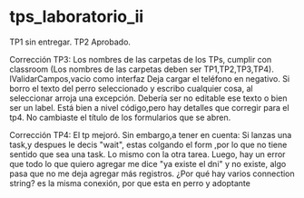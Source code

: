 # tps_laboratorio_ii

TP1  sin entregar.
TP2 Aprobado.

Corrección TP3:
Los nombres de las carpetas de los TPs, cumplir con classroom (Los nombres de las carpetas deben
ser TP1,TP2,TP3,TP4).
IValidarCampos,vacio como interfaz
Deja cargar el teléfono en negativo.
Si borro el texto del perro seleccionado y escribo cualquier cosa, al seleccionar arroja una
excepción. Debería ser no editable ese texto o bien ser un label.
Está bien a nivel código,pero hay detalles que corregir para el tp4.
No cambiaste el título de los formularios que se abren.

Corrección TP4:
El tp mejoró. Sin embargo,a tener en cuenta:
Si lanzas una task,y despues le decis "wait", estas colgando el form ,por lo que no tiene sentido que
sea una task. Lo mismo con la otra tarea.
Luego, hay un error que todo lo que quiero agregar me dice "ya existe el dni" y no existe, algo pasa
que no me deja agregar más registros.
¿Por qué hay varios connection string? es la misma conexión, por que esta en perro y adoptante 
